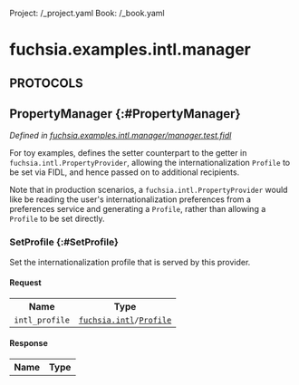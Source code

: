 Project: /_project.yaml
Book: /_book.yaml

# fuchsia.examples.intl.manager


## **PROTOCOLS**

## PropertyManager {:#PropertyManager}
*Defined in [fuchsia.examples.intl.manager/manager.test.fidl](https://fuchsia.googlesource.com/fuchsia/+/master/garnet/examples/intl/manager/fidl/manager.test.fidl#17)*

 For toy examples, defines the setter counterpart to the getter in
 `fuchsia.intl.PropertyProvider`, allowing the internationalization `Profile` to be set via FIDL,
 and hence passed on to additional recipients.

 Note that in production scenarios, a `fuchsia.intl.PropertyProvider` would like be reading the
 user's internationalization preferences from a preferences service and generating a `Profile`,
 rather than allowing a `Profile` to be set directly.

### SetProfile {:#SetProfile}

 Set the internationalization profile that is served by this provider.

#### Request
<table>
    <tr><th>Name</th><th>Type</th></tr>
    <tr>
            <td><code>intl_profile</code></td>
            <td>
                <code><a class='link' href='../fuchsia.intl/index.html'>fuchsia.intl</a>/<a class='link' href='../fuchsia.intl/index.html#Profile'>Profile</a></code>
            </td>
        </tr></table>


#### Response
<table>
    <tr><th>Name</th><th>Type</th></tr>
    </table>















